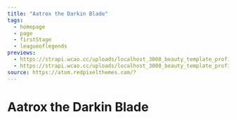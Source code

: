 ```yaml
---
title: "Aatrox the Darkin Blade"
tags:
  - homepage
  - page
  - firstStage
  - leagueoflegends
previews:
  - https://strapi.wcao.cc/uploads/localhost_3008_beauty_template_profile_2_full_true_Nest_Hub_Max_1_c1365defd0.jpg
  - https://strapi.wcao.cc/uploads/localhost_3008_beauty_template_profile_2_full_true_Nest_Hub_Max_2_b3b12e3d46.jpg
source: https://atom.redpixelthemes.com/?
---
```


# Aatrox the Darkin Blade

